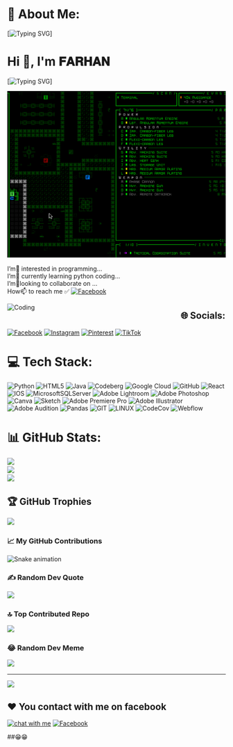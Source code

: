   # 💫 About Me:
  [![Typing SVG](https://readme-typing-svg.herokuapp.com?font=Neuton&size=20&color=30FF40&background=000000¢er=true&vCenter=true&width=400&height=25&lines=HELLO+WORLD+I'M+FARHAN+HERE+😊;TODAY+I+WILL+TELL+YOU+💁;PLEASE+FOLLOW+MY+GITHUB+ACCOUNT+🙏;PINK+LOVER+FIRST+CRACK+🙊;SUPPER+SPEED+0.0.9+😱;SO+LETS+ENJOY+EVERYBODY+🔥+🤙;THANKS+MY+All+SUPPORTERS+🤙+🥰)]
  
# Hi 👋, I'm 𝐅𝐀𝐑𝐇𝐀𝐍<br>

[![Typing SVG](https://readme-typing-svg.herokuapp.com?font=Neuton&size=20&color=30FF40&background=000000¢er=true&vCenter=true&width=400&height=25&lines=YOU+RESPECT+ME+I+RESPECT+YOU+😊;YOU+DISPECT+ME+I+FUCK+YOU+☺️)]

![Alt text](https://github.com/MRVIVEK-CODER/MRVIVEK-CODER/raw/main/md7Oqrf.gif)

I’m👀 interested in programming...<br>I’m🐍 currently learning python coding...<br>I’m💞️looking to collaborate on ...<br>How📫 to reach me ✅ [![Facebook](https://img.shields.io/badge/Facebook-%231877F2.svg?logo=Facebook&logoColor=white)](https://facebook.com/ewrhridoy00) 

<img align="left" alt="Coding" width="400" src="https://user-images.githubusercontent.com/45251660/48910563-18973a00-ee92-11e8-95e1-d3ddde8ed085.gif">



## 🌐 Socials:
[![Facebook](https://img.shields.io/badge/Facebook-%231877F2.svg?logo=Facebook&logoColor=white)](https://www.facebook.com/CH4P.M4STERM19ND) [![Instagram](https://img.shields.io/badge/Instagram-%23E4405F.svg?logo=Instagram&logoColor=white)](https://instagram.com/farhan_vaiya143) [![Pinterest](https://img.shields.io/badge/Pinterest-%23E60023.svg?logo=Pinterest&logoColor=white)](https://pinterest.com/E430R) [![TikTok](https://img.shields.io/badge/TikTok-%23000000.svg?logo=TikTok&logoColor=white)](https://tiktok.com/@lyrics_farhan10) 

# 💻 Tech Stack:
![Python](https://img.shields.io/badge/python-3670A0?style=plastic&logo=python&logoColor=ffdd54) ![HTML5](https://img.shields.io/badge/html5-%23E34F26.svg?style=plastic&logo=html5&logoColor=white) ![Java](https://img.shields.io/badge/java-%23ED8B00.svg?style=plastic&logo=java&logoColor=white) ![Codeberg](https://img.shields.io/badge/Codeberg-2185D0?style=plastic&logo=Codeberg&logoColor=white) ![Google Cloud](https://img.shields.io/badge/Google%20Cloud-%234285F4.svg?style=plastic&logo=google-cloud&logoColor=white) ![GitHub](https://img.shields.io/badge/GitHub-%23121011.svg?style=plastic&logo=github&logoColor=white) ![React](https://img.shields.io/badge/react-%2320232a.svg?style=plastic&logo=react&logoColor=%2361DAFB) ![IOS](https://img.shields.io/badge/IOS-%2320232a.svg?style=plastic&logo=apple&logoColor=white) ![MicrosoftSQLServer](https://img.shields.io/badge/Microsoft%20SQL%20Sever-CC2927?style=plastic&logo=microsoft%20sql%20server&logoColor=white) ![Adobe Lightroom](https://img.shields.io/badge/Adobe%20Lightroom-31A8FF.svg?style=plastic&logo=Adobe%20Lightroom&logoColor=white) ![Adobe Photoshop](https://img.shields.io/badge/adobephotoshop-%2331A8FF.svg?style=plastic&logo=adobephotoshop&logoColor=white) ![Canva](https://img.shields.io/badge/Canva-%2300C4CC.svg?style=plastic&logo=Canva&logoColor=white) ![Sketch](https://img.shields.io/badge/Sketch-FFB387?style=plastic&logo=sketch&logoColor=black) ![Adobe Premiere Pro](https://img.shields.io/badge/Adobe%20Premiere%20Pro-9999FF.svg?style=plastic&logo=Adobe%20Premiere%20Pro&logoColor=white) ![Adobe Illustrator](https://img.shields.io/badge/adobeillustrator-%23FF9A00.svg?style=plastic&logo=adobeillustrator&logoColor=white) ![Adobe Audition](https://img.shields.io/badge/Adobe%20Audition-9999FF.svg?style=plastic&logo=Adobe%20Audition&logoColor=white) ![Pandas](https://img.shields.io/badge/pandas-%23150458.svg?style=plastic&logo=pandas&logoColor=white) ![GIT](https://img.shields.io/badge/Git-fc6d26?style=plastic&logo=git&logoColor=white) ![LINUX](https://img.shields.io/badge/Linux-FCC624?style=plastic&logo=linux&logoColor=black) ![CodeCov](https://img.shields.io/badge/codecov-%23ff0077.svg?style=plastic&logo=codecov&logoColor=white) ![Webflow](https://img.shields.io/badge/Webflow-4353FF?style=plastic&logo=webflow&logoColor=white)
# 📊 GitHub Stats:
![](https://github-readme-stats.vercel.app/api?username=BLAZE-XD&theme=highcontrast&hide_border=false&include_all_commits=true&count_private=false)<br/>
![](https://github-readme-streak-stats.herokuapp.com/?user=BLAZE-XD&theme=highcontrast&hide_border=false)<br/>
![](https://github-readme-stats.vercel.app/api/top-langs/?username=BLAZE-XD&theme=highcontrast&hide_border=false&include_all_commits=true&count_private=false&layout=compact)

## 🏆 GitHub Trophies
![](https://github-profile-trophy.vercel.app/?username=BLAZE-XD&theme=onedark&no-frame=false&no-bg=true&margin-w=4)

### 📈 My GitHub Contributions
![Snake animation](https://github.com/Blaze0987/Blaze0987/blob/output/github-contribution-grid-snake.svg)

### ✍️ Random Dev Quote
![](https://quotes-github-readme.vercel.app/api?type=horizontal&theme=merko)

### 🔝 Top Contributed Repo
![](https://github-contributor-stats.vercel.app/api?username=MrHridoyEx&limit=5&theme=gruvbox&combine_all_yearly_contributions=true)

### 😂 Random Dev Meme
<img src='https://randommeme-five.vercel.app/' style="height: 400px;"/>

---
[![](https://visitcount.itsvg.in/api?id=MdFarhan&icon=5&color=2)](https://visitcount.itsvg.in)

  ## ❤️ You contact with me on facebook
  [![chat with me](https://img.shields.io/badge/Chat%20With%20A%20Me-ffdd00?style=for-the-badge&logo=Chat-With-Me-Messenger&logoColor=black)](https://facebook.com/CH4P.M4STERM19ND) [![Facebook](https://img.shields.io/badge/Facebook-%231877F2.svg?logo=Facebook&logoColor=white)](https://www.facebook.com/CH4P.M4STERM19ND)

##😁😁
<!-- Proudly created By👉👉 Md Farhan.([![Facebook](https://img.shields.io/badge/Facebook-%231877F2.svg?logo=Facebook&logoColor=white)](https://facebook.CH4P.M4STERM19ND)  ) -->
